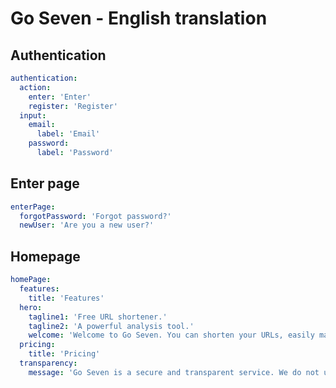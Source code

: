 # Go Seven - English translation

## Authentication

```yaml
authentication:
  action:
    enter: 'Enter'
    register: 'Register'
  input:
    email:
      label: 'Email'
    password:
      label: 'Password'
```

## Enter page

```yaml
enterPage:
  forgotPassword: 'Forgot password?'
  newUser: 'Are you a new user?'
```

## Homepage

```yaml
homePage:
  features:
    title: 'Features'
  hero:
    tagline1: 'Free URL shortener.'
    tagline2: 'A powerful analysis tool.'
    welcome: 'Welcome to Go Seven. You can shorten your URLs, easily manage Marketing Campaings, monitor your click statistics and share results with your collaborators.'
  pricing:
    title: 'Pricing'
  transparency:
    message: 'Go Seven is a secure and transparent service. We do not use cookies at all.'
```

